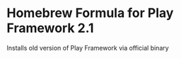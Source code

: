 Homebrew Formula for Play Framework 2.1
============
Installs old version of Play Framework via official binary
